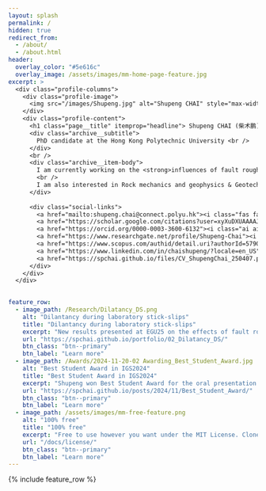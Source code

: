 ```yaml
---
layout: splash
permalink: /
hidden: true
redirect_from: 
  - /about/
  - /about.html
header:
  overlay_color: "#5e616c"
  overlay_image: /assets/images/mm-home-page-feature.jpg
excerpt: >
  <div class="profile-columns">
    <div class="profile-image">
      <img src="/images/Shupeng.jpg" alt="Shupeng CHAI" style="max-width: 300px; border-radius: 50%;" >
    </div>
    <div class="profile-content">
      <h1 class="page__title" itemprop="headline"> Shupeng CHAI (柴术鹏) </h1>
      <div class="archive__subtitle">
        PhD candidate at the Hong Kong Polytechnic University <br /> 
      </div>
      <br /> 
      <div class="archive__item-body">
        I am currently working on the <strong>influences of fault roughness on rupture dynamics and stick-slip behavior</strong> through integrated <strong>laboratory experiments</strong> and <strong>numerical simulations</strong>  <br /> 
        <br />
        I am also interested in Rock mechanics and geophysics & Geotechnical engineering & Planetary Geomechanics & Mining backfill.
      </div>      
            
      <div class="social-links">
        <a href="mailto:shupeng.chai@connect.polyu.hk"><i class="fas fa-fw fa-envelope icon-pad-right" aria-hidden="true"></i>
        <a href="https://scholar.google.com/citations?user=xyXuDXUAAAAJ&hl=en"><i class="ai ai-google-scholar icon-pad-right"></i>
        <a href="https://orcid.org/0000-0003-3600-6132"><i class="ai ai-orcid ai-fw icon-pad-right"></i>
        <a href="https://www.researchgate.net/profile/Shupeng-Chai"><i class="ai ai-researchgate ai-fw icon-pad-right" aria-hidden="true"></i>
        <a href="https://www.scopus.com/authid/detail.uri?authorId=57908582600"><i class="ai ai-scopus ai-fw icon-pad-right"></i>
        <a href="https://www.linkedin.com/in/chaishupeng/?locale=en_US"><i class="fab fa-fw fa-linkedin icon-pad-right" aria-hidden="true"></i>
        <a href="https://spchai.github.io/files/CV_ShupengChai_250407.pdf"><i class="fa-solid fa-file icon-pad-right" aria-hidden="true"></i><br /> 
      </div>
    </div>
  </div>

  
feature_row:
  - image_path: /Research/Dilatancy_DS.png
    alt: "Dilantancy during laboratory stick-slips"
    title: "Dilantancy during laboratory stick-slips"
    excerpt: "New results presented at EGU25 on the effects of fault roughness on dilatancy behavior observed from controlled laboratory experiments"
    url: "https://spchai.github.io/portfolio/02_Dilatancy_DS/"
    btn_class: "btn--primary"
    btn_label: "Learn more"
  - image_path: /Awards/2024-11-20-02 Awarding_Best_Student_Award.jpg
    alt: "Best Student Award in IGS2024"
    title: "Best Student Award in IGS2024"
    excerpt: "Shupeng won Best Student Award for the oral presentation entitled New insights into stress conditions on rock discontinuities in laboratory shear tests in the <em>2024 International Geomechanics</em> Conference_"
    url: "https://spchai.github.io/posts/2024/11/Best_Student_Award/"
    btn_class: "btn--primary"
    btn_label: "Learn more"
  - image_path: /assets/images/mm-free-feature.png
    alt: "100% free"
    title: "100% free"
    excerpt: "Free to use however you want under the MIT License. Clone it, fork it, customize it... whatever!"
    url: "/docs/license/"
    btn_class: "btn--primary"
    btn_label: "Learn more"      
---
```


{% include feature_row %}

<!-- <small><a href="https://github.com/mmistakes/minimal-mistakes/releases/tag/4.27.1">Latest release v4.27.1</a></small> -->

